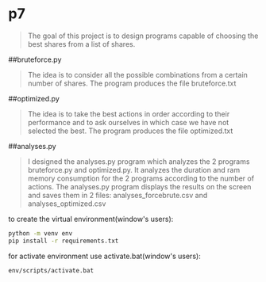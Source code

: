 # p7
>The goal of this project is to design programs capable of choosing the best shares from a list of shares.


##bruteforce.py 
>The idea is to consider all the possible combinations from a certain number of shares.
>The program produces the file bruteforce.txt

##optimized.py
>The idea is to take the best actions in order according to their performance and to ask ourselves in which case we have not selected the best.
>The program produces the file optimized.txt

##analyses.py
>I designed the analyses.py program which analyzes the 2 programs bruteforce.py and optimized.py.
>It analyzes the duration and ram memory consumption for the 2 programs according to the number of actions.
>The analyses.py program displays the results on the screen and saves them in 2 files: analyses_forcebrute.csv and
>analyses_optimized.csv


to create the virtual environment(window's users):
```sh
python -m venv env
pip install -r requirements.txt
```

for activate environment use activate.bat(window's users):
```sh
env/scripts/activate.bat
```
